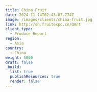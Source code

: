 ```yaml
---
title: China Fruit
date: 2024-11-14T02:43:07.774Z
image: /images/clients/china-fruit.jpg
link: http://sh.fruitexpo.cn/QAnt
client_type:
  - Produce Report
region:
  - Asia
country:
  - China
weight: 5000
draft: false
_build:
  list: true
  publishResources: true
  render: false
---
```

